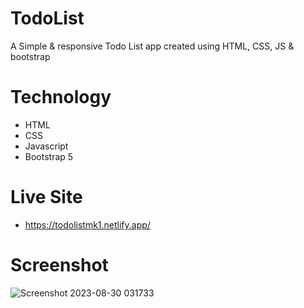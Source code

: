 # TodoList
A Simple &amp; responsive Todo List app created using HTML, CSS, JS &amp; bootstrap

# Technology
- HTML
- CSS
- Javascript
- Bootstrap 5

# Live Site
- https://todolistmk1.netlify.app/


# Screenshot
![Screenshot 2023-08-30 031733](https://github.com/Evilking009/TodoList/assets/4027728/485f5563-b006-4fc3-b268-68a77c887831)
